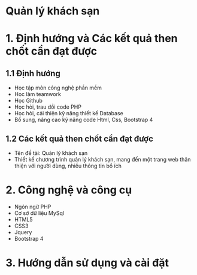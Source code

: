 <h1>Quản lý khách sạn</h1>
<h1>1. Định hướng và Các kết quả then chốt cần đạt được </h1>
<h2>1.1 Định hướng</h2>
<ul>
  <li>Học tập môn công nghệ phần mềm </li>
  <li>Học làm teamwork</li>
  <li>Học Github</li>
  <li>Học hỏi, trau dồi code PHP </li>
  <li>Học hỏi, cải thiện kỹ năng thiết kế Database</li>
  <li>Bổ sung, nâng cao kỹ năng code Html, Css, Bootstrap 4</li>
</ul>
<h2>1.2 Các kết quả then chốt cần đạt được</h2>
<ul>
  <li>Tên đề tài: Quản lý khách sạn</li>
  <li>Thiết kế chương trình quản lý khách sạn, mang đến một trang web thân thiện với người dùng, nhiều thông tin bổ ích</li>
</ul>

<h1>2. Công nghệ và công cụ </h1>
  <ul>
  <li>Ngôn ngữ PHP</li>
  <li>Cơ sở dữ liệu MySql</li>
  <li>HTML5</li>
  <li>CSS3</li>
  <li>Jquery</li>
  <li>Bootstrap 4</li>
  </ul>

<h1>3. Hướng dẫn sử dụng và cài đặt</h1>

